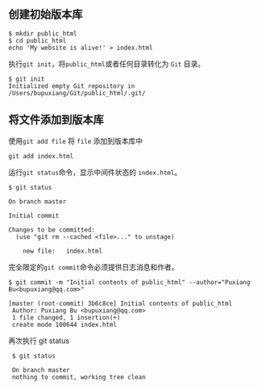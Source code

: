 ## 创建初始版本库

```
$ mkdir public_html
$ cd public_html
echo 'My website is alive!' > index.html
```
执行`git init`，将`public_html`或者任何目录转化为 `Git` 目录。

```
$ git init
Initialized empty Git repository in /Users/bupuxiang/Git/public_html/.git/
```

## 将文件添加到版本库

使用`git add file` 将 `file` 添加到版本库中

```
git add index.html
```

运行`git status`命令，显示中间件状态的 `index.html`。

```
$ git status

On branch master

Initial commit

Changes to be committed:
  (use "git rm --cached <file>..." to unstage)

	new file:   index.html

```

完全限定的`git commit`命令必须提供日志消息和作者。
```
$ git commit -m "Initial contents of public_html" --author="Puxiang Bu<bupuxiang@qq.com>"

[master (root-commit) 3b6c8ce] Initial contents of public_html
 Author: Puxiang Bu <bupuxiang@qq.com>
 1 file changed, 1 insertion(+)
 create mode 100644 index.html
```

再次执行 git status

```
 $ git status
 
 On branch master
 nothing to commit, working tree clean
```
